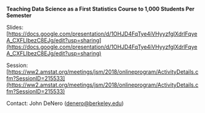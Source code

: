 **Teaching Data Science as a First Statistics Course to 1,000 Students Per Semester**

Slides: [https://docs.google.com/presentation/d/1OHJD4FqTye4iVHyyzfgIXdrlFqyeA_CXFLIbezC8EJg/edit?usp=sharing](https://docs.google.com/presentation/d/1OHJD4FqTye4iVHyyzfgIXdrlFqyeA_CXFLIbezC8EJg/edit?usp=sharing)

Session: [https://ww2.amstat.org/meetings/jsm/2018/onlineprogram/ActivityDetails.cfm?SessionID=215533](https://ww2.amstat.org/meetings/jsm/2018/onlineprogram/ActivityDetails.cfm?SessionID=215533)

Contact: John DeNero (denero@berkeley.edu)
